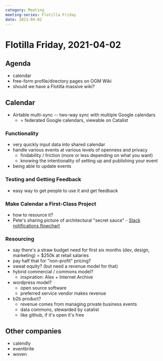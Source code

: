 ```yaml
---
category: Meeting
meeting-series: Flotilla Friday
date: 2021-04-02
---
```

# Flotilla Friday, 2021-04-02

## Agenda

- calendar
- free-form profile/directory pages on OGM Wiki
- should we have a Flotilla massive wiki?

## Calendar

- Airtable multi-sync -- two-way sync with multiple Google calendars
    - = federated Google calendars, viewable on Catalist

### Functionality
- very quickly input data into shared calendar
- handle various events at various levels of openness and privacy
    - findability / friction (more or less depending on what you want)
    - knowing the intentionality of setting up and publishing your event
- being able to update events

### Testing and Getting Feedback
- easy way to get people to use it and get feedback

### Make Calendar a First-Class Project
- how to resource it?
- Pete's sharing picture of architectural "secret sauce" - [Slack notifications flowchart](https://miro.medium.com/max/1400/1*ZGZ9a-m8yNrliqppeU1qJg.jpeg)

### Resourcing

- say there's a straw budget need for first six months (dev, design, marketing) = $250k at retail salaries
- pay half that for "non-profit" pricing?
- sweat equity?  (but need a revenue model for that)
- hybrid commercial / commons model?
    - inspiration: Alex + Internet Archive
- wordpress model?
    - open source software
    - preferred service vendor makes revenue
- b2b product?
    - revenue comes from managing private business events
    - data commons, stewarded by catalist
    - like github, if it's open it's free

## Other companies

- calendly
- eventbrite
- woven